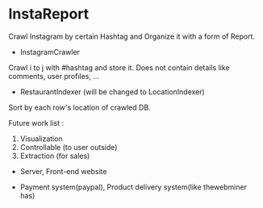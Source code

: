 # InstaReport
Crawl Instagram by certain Hashtag and Organize it with a form of Report.

* InstagramCrawler

Crawl i to j with #hashtag and store it.
Does not contain details like comments, user profiles, ...

* RestaurantIndexer (will be changed to LocationIndexer)

Sort by each row's location of crawled DB.

Future work list :
1. Visualization
2. Controllable (to user outside)
3. Extraction (for sales)

* Server, Front-end website

* Payment system(paypal), Product delivery system(like thewebminer has)
